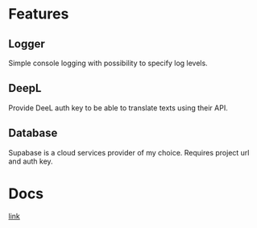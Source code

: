 # Features

## Logger
Simple console logging with possibility to specify log levels.

## DeepL
Provide DeeL auth key to be able to translate texts using their API.

## Database
Supabase is a cloud services provider of my choice. Requires project url and auth key.

# Docs 
[link](https://melmoth-the-wanderer.github.io/discord-bot-base/)
